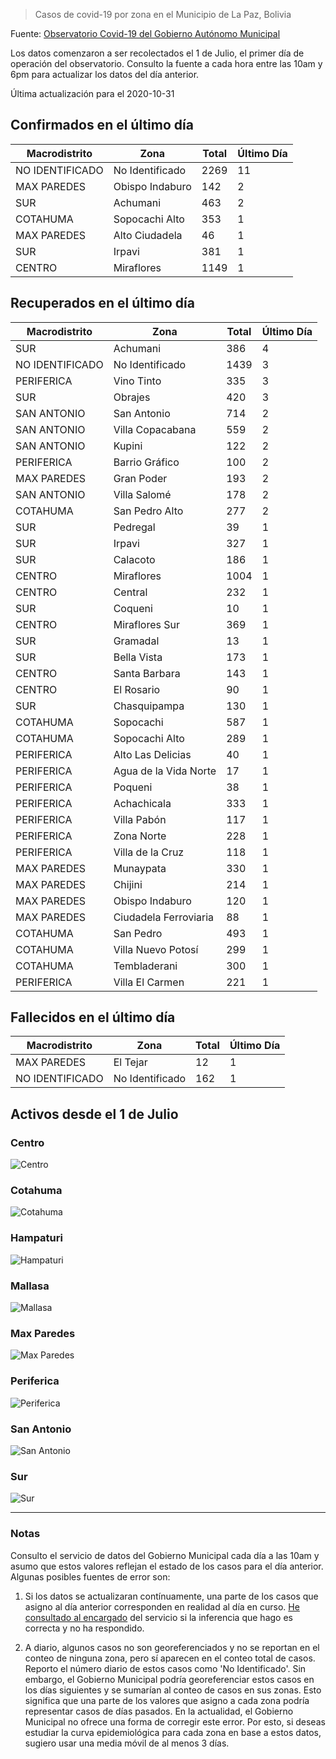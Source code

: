 > Casos de covid-19 por zona en el Municipio de La Paz, Bolivia

Fuente: [Observatorio Covid-19 del Gobierno Autónomo Municipal](http://observatoriocovid19.lapaz.bo/observatorio/index.php/datos-abiertos-covid)

Los datos comenzaron a ser recolectados el 1 de Julio, el primer día de operación del observatorio. Consulto la fuente a cada hora entre las 10am y 6pm para actualizar los datos del día anterior.

Última actualización para el 2020-10-31

## Confirmados en el último día

| Macrodistrito   | Zona            |   Total |   Último Día |
|-----------------|-----------------|---------|--------------|
| NO IDENTIFICADO | No Identificado |    2269 |           11 |
| MAX PAREDES     | Obispo Indaburo |     142 |            2 |
| SUR             | Achumani        |     463 |            2 |
| COTAHUMA        | Sopocachi Alto  |     353 |            1 |
| MAX PAREDES     | Alto Ciudadela  |      46 |            1 |
| SUR             | Irpavi          |     381 |            1 |
| CENTRO          | Miraflores      |    1149 |            1 |

## Recuperados en el último día

| Macrodistrito   | Zona                  |   Total |   Último Día |
|-----------------|-----------------------|---------|--------------|
| SUR             | Achumani              |     386 |            4 |
| NO IDENTIFICADO | No Identificado       |    1439 |            3 |
| PERIFERICA      | Vino Tinto            |     335 |            3 |
| SUR             | Obrajes               |     420 |            3 |
| SAN ANTONIO     | San Antonio           |     714 |            2 |
| SAN ANTONIO     | Villa Copacabana      |     559 |            2 |
| SAN ANTONIO     | Kupini                |     122 |            2 |
| PERIFERICA      | Barrio Gráfico        |     100 |            2 |
| MAX PAREDES     | Gran Poder            |     193 |            2 |
| SAN ANTONIO     | Villa Salomé          |     178 |            2 |
| COTAHUMA        | San Pedro Alto        |     277 |            2 |
| SUR             | Pedregal              |      39 |            1 |
| SUR             | Irpavi                |     327 |            1 |
| SUR             | Calacoto              |     186 |            1 |
| CENTRO          | Miraflores            |    1004 |            1 |
| CENTRO          | Central               |     232 |            1 |
| SUR             | Coqueni               |      10 |            1 |
| CENTRO          | Miraflores Sur        |     369 |            1 |
| SUR             | Gramadal              |      13 |            1 |
| SUR             | Bella Vista           |     173 |            1 |
| CENTRO          | Santa Barbara         |     143 |            1 |
| CENTRO          | El Rosario            |      90 |            1 |
| SUR             | Chasquipampa          |     130 |            1 |
| COTAHUMA        | Sopocachi             |     587 |            1 |
| COTAHUMA        | Sopocachi Alto        |     289 |            1 |
| PERIFERICA      | Alto Las Delicias     |      40 |            1 |
| PERIFERICA      | Agua de la Vida Norte |      17 |            1 |
| PERIFERICA      | Poqueni               |      38 |            1 |
| PERIFERICA      | Achachicala           |     333 |            1 |
| PERIFERICA      | Villa Pabón           |     117 |            1 |
| PERIFERICA      | Zona Norte            |     228 |            1 |
| PERIFERICA      | Villa de la Cruz      |     118 |            1 |
| MAX PAREDES     | Munaypata             |     330 |            1 |
| MAX PAREDES     | Chijini               |     214 |            1 |
| MAX PAREDES     | Obispo Indaburo       |     120 |            1 |
| MAX PAREDES     | Ciudadela Ferroviaria |      88 |            1 |
| COTAHUMA        | San Pedro             |     493 |            1 |
| COTAHUMA        | Villa Nuevo Potosí    |     299 |            1 |
| COTAHUMA        | Tembladerani          |     300 |            1 |
| PERIFERICA      | Villa El Carmen       |     221 |            1 |

## Fallecidos en el último día

| Macrodistrito   | Zona            |   Total |   Último Día |
|-----------------|-----------------|---------|--------------|
| MAX PAREDES     | El Tejar        |      12 |            1 |
| NO IDENTIFICADO | No Identificado |     162 |            1 |

## Activos desde el 1 de Julio

### Centro

![Centro](plots/activos_centro.png)

### Cotahuma

![Cotahuma](plots/activos_cotahuma.png)

### Hampaturi

![Hampaturi](plots/activos_hampaturi.png)

### Mallasa

![Mallasa](plots/activos_mallasa.png)

### Max Paredes

![Max Paredes](plots/activos_max_paredes.png)

### Periferica

![Periferica](plots/activos_periferica.png)

### San Antonio

![San Antonio](plots/activos_san_antonio.png)

### Sur

![Sur](plots/activos_sur.png)

---

### Notas

Consulto el servicio de datos del Gobierno Municipal cada día a las 10am y asumo que estos valores reflejan el estado de los casos para el día anterior. Algunas posibles fuentes de error son:

1. Si los datos se actualizaran contínuamente, una parte de los casos que asigno al día anterior corresponden en realidad al día en curso. [He consultado al encargado](https://twitter.com/mauforonda/status/1278727234765959168) del servicio si la inferencia que hago es correcta y no ha respondido.

2. A diario, algunos casos no son georeferenciados y no se reportan en el conteo de ninguna zona, pero sí aparecen en el conteo total de casos. Reporto el número diario de estos casos como 'No Identificado'.  Sin embargo, el Gobierno Municipal podría georeferenciar estos casos en los días siguientes y se sumarían al conteo de casos en sus zonas. Esto significa que una parte de los valores que asigno a cada zona podría representar casos de días pasados. En la actualidad, el Gobierno Municipal no ofrece una forma de corregir este error. Por esto, si deseas estudiar la curva epidemiológica para cada zona en base a estos datos, sugiero usar una media móvil de al menos 3 días.
